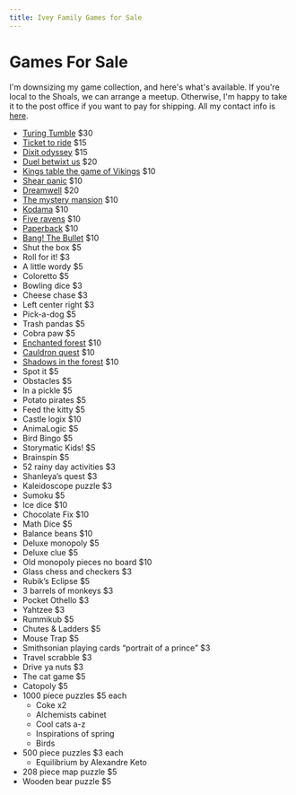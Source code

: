 ```yaml
---
title: Ivey Family Games for Sale
---
```


Games For Sale
==============

I'm downsizing my game collection, and here's what's available. If you're local to the Shoals, we can arrange a meetup. Otherwise, I'm happy to take it to the post office if you want to pay for shipping. All my contact info is <a href="/">here</a>.

<ul>
    <li><a href="https://upperstory.com/turingtumble/">Turing Tumble</a> $30</li>
    <li><a href="https://www.daysofwonder.com/tickettoride/en/usa/">Ticket to ride</a> $15</li>
    <li><a href="https://www.libellud.com/en/our-games/dixit-odyssey/">Dixit odyssey</a> $15</li>
    <li><a href="https://www.kickstarter.com/projects/laurob/a-duel-betwixt-us">Duel betwixt us</a> $20</li>
    <li><a href="https://buywegames.com/products/kings-table">Kings table the game of Vikings</a> $10</li>
    <li><a href="https://boardgamegeek.com/boardgame/18866/shear-panic">Shear panic</a> $10</li>
    <li><a href="https://boardgamegeek.com/boardgame/180761/dreamwell">Dreamwell</a> $20</li>
    <li><a href="https://boardgamegeek.com/boardgame/280592/mystery-mansion-storytelling-card-game">The mystery
            mansion</a> $10</li>
    <li><a href="https://boardgamegeek.com/boardgame/181810/kodama-tree-spirits">Kodama</a> $10</li>
    <li><a href="https://www.kickstarter.com/projects/1312152563/five-ravens-a-15-minute-deckbuilding-game-of-gothi">Five
            ravens</a> $10</li>
    <li><a href="https://www.fowers.games/products/paperback">Paperback</a> $10
    <li><a href="https://www.dvgiochi.com/catalogo/bang-la-pallottola/?linea%3D1">Bang! The Bullet</a> $10</li>
    <li>Shut the box $5</li>
    <li>Roll for it! $3</li>
    <li>A little wordy $5</li>
    <li>Coloretto $5</li>
    <li>Bowling dice $3</li>
    <li>Cheese chase $3</li>
    <li>Left center right $3</li>
    <li>Pick-a-dog $5</li>
    <li>Trash pandas $5</li>
    <li>Cobra paw $5</li>
    <li><a href="https://www.ravensburger.us/products/games/children-s-games/enchanted-forest-22292/index.html">Enchanted
            forest</a> $10</li>
    <li><a href="https://boardgamegeek.com/boardgame/175496/cauldron-quest">Cauldron quest</a> $10</li>
    <li><a href="https://www.thinkfun.com/products/shadows-in-the-forest/">Shadows in the forest</a> $10</li>
    <li>Spot it $5</li>
    <li>Obstacles $5</li>
    <li>In a pickle $5</li>
    <li>Potato pirates $5</li>
    <li>Feed the kitty $5</li>
    <li>Castle logix $10</li>
    <li>AnimaLogic $5</li>
    <li>Bird Bingo $5</li>
    <li>Storymatic Kids! $5</li>
    <li>Brainspin $5</li>
    <li>52 rainy day activities $3</li>
    <li>Shanleya&rsquo;s quest $3</li>
    <li>Kaleidoscope puzzle $3</li>
    <li>Sumoku $5</li>
    <li>Ice dice $10</li>
    <li>Chocolate Fix $10</li>
    <li>Math Dice $5</li>
    <li>Balance beans $10</li>
    <li>Deluxe monopoly $5</li>
    <li>Deluxe clue $5</li>
    <li>Old monopoly pieces no board $10</li>
    <li>Glass chess and checkers $3</li>
    <li>Rubik&rsquo;s Eclipse $5</li>
    <li>3 barrels of monkeys $3</li>
    <li>Pocket Othello $3</li>
    <li>Yahtzee $3</li>
    <li>Rummikub $5</li>
    <li>Chutes &amp; Ladders $5</li>
    <li>Mouse Trap $5</li>
    <li>Smithsonian playing cards &ldquo;portrait of a prince&rdquo; $3</li>
    <li>Travel scrabble $3</li>
    <li>Drive ya nuts $3</li>
    <li>The cat game $5</li>
    <li>Catopoly $5</li>
    <li>1000 piece puzzles $5 each
        <ul>
            <li>Coke x2</li>
            <li>Alchemists cabinet</li>
            <li>Cool cats a-z</li>
            <li>Inspirations of spring</li>
            <li>Birds</li>
        </ul>
    </li>
    <li>500 piece puzzles $3 each
        <ul>
            <li>Equilibrium by Alexandre Keto</li>
        </ul>
    </li>
    <li>208 piece map puzzle $5</li>
    <li>Wooden bear puzzle $5</li>
</ul>
